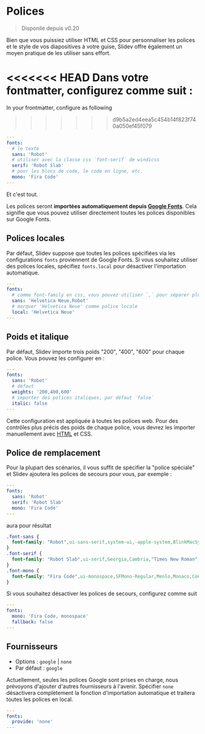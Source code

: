 # Polices

> Disponile depuis v0.20

Bien que vous puissiez utiliser HTML et CSS pour personnaliser les polices et le style de vos diapositives à votre guise, Slidev offre également un moyen pratique de les utiliser sans effort.

<<<<<<< HEAD
Dans votre fontmatter, configurez comme suit :
=======
In your frontmatter, configure as following
>>>>>>> d9b5a2ed4eea5c454b14f823f740a050ef45f079

```yaml
---
fonts:
  # le texte
  sans: 'Robot'
  # utiliser avec la classe css `font-serif` de windicss
  serif: 'Robot Slab'
  # pour les blocs de code, le code en ligne, etc.
  mono: 'Fira Code'
---
```

Et c'est tout.

Les polices seront **importées automatiquement depuis [Google Fonts](https://fonts.google.com/)**. Cela signifie que vous pouvez utiliser directement toutes les polices disponibles sur Google Fonts.

## Polices locales

Par défaut, Slidev suppose que toutes les polices spécifiées via les configurations `fonts` proviennent de Google Fonts. Si vous souhaitez utiliser des polices locales, spécifiez `fonts.local` pour désactiver l'importation automatique. 

```yaml
---
fonts:
  # comme font-family en css, vous pouvez utiliser `,` pour séparer plusieurs polices de secours
  sans: 'Helvetica Neue,Robot'
  # marquer 'Helvetica Neue' comme police locale
  local: 'Helvetica Neue'
---
```

## Poids et italique

Par défaut, Slidev importe trois poids "200", "400", "600" pour chaque police. Vous pouvez les configurer en :

```yaml
---
fonts:
  sans: 'Robot'
  # défaut
  weights: '200,400,600'
  # importer des polices italiques, par défaut `false`
  italic: false
---
```

Cette configuration est appliquée à toutes les polices web. Pour des contrôles plus précis des poids de chaque police, vous devrez les importer manuellement avec [HTML](/custom/directory-structure.html#index-html) et CSS.

## Police de remplacement

Pour la plupart des scénarios, il vous suffit de spécifier la "police spéciale" et Slidev ajoutera les polices de secours pour vous, par exemple :

```yaml
---
fonts:
  sans: 'Robot'
  serif: 'Robot Slab'
  mono: 'Fira Code'
---
```

aura pour résultat

```css
.font-sans {
  font-family: "Robot",ui-sans-serif,system-ui,-apple-system,BlinkMacSystemFont,"Segoe UI",Roboto,"Helvetica Neue",Arial,"Noto Sans",sans-serif,"Apple Color Emoji","Segoe UI Emoji","Segoe UI Symbol","Noto Color Emoji";
}
.font-serif {
  font-family: "Robot Slab",ui-serif,Georgia,Cambria,"Times New Roman",Times,serif;
}
.font-mono {
  font-family: "Fira Code",ui-monospace,SFMono-Regular,Menlo,Monaco,Consolas,"Liberation Mono","Courier New",monospace;
}
```

Si vous souhaitez désactiver les polices de secours, configurez comme suit

```yaml
---
fonts:
  mono: 'Fira Code, monospace'
  fallback: false
---
```

## Fournisseurs

- Options : `google` | `none`
- Par défaut : `google`

Actuellement, seules les polices Google sont prises en charge, nous prévoyons d'ajouter d'autres fournisseurs à l'avenir. Spécifier `none` désactivera complètement la fonction d'importation automatique et traitera toutes les polices en local.

```yaml
---
fonts:
  provide: 'none'
---
```


